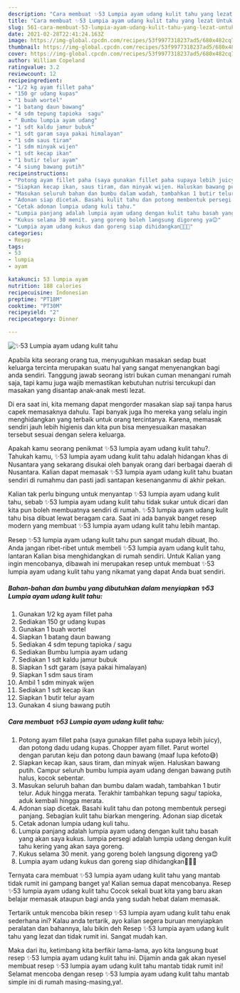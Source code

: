 ```yaml
---
description: "Cara membuat ✨53 Lumpia ayam udang kulit tahu yang lezat Untuk Jualan"
title: "Cara membuat ✨53 Lumpia ayam udang kulit tahu yang lezat Untuk Jualan"
slug: 561-cara-membuat-53-lumpia-ayam-udang-kulit-tahu-yang-lezat-untuk-jualan
date: 2021-02-28T22:41:24.163Z
image: https://img-global.cpcdn.com/recipes/53f9977318237ad5/680x482cq70/✨53-lumpia-ayam-udang-kulit-tahu-foto-resep-utama.jpg
thumbnail: https://img-global.cpcdn.com/recipes/53f9977318237ad5/680x482cq70/✨53-lumpia-ayam-udang-kulit-tahu-foto-resep-utama.jpg
cover: https://img-global.cpcdn.com/recipes/53f9977318237ad5/680x482cq70/✨53-lumpia-ayam-udang-kulit-tahu-foto-resep-utama.jpg
author: William Copeland
ratingvalue: 3.2
reviewcount: 12
recipeingredient:
- "1/2 kg ayam fillet paha"
- "150 gr udang kupas"
- "1 buah wortel"
- "1 batang daun bawang"
- "4 sdm tepung tapioka  sagu"
- " Bumbu lumpia ayam udang"
- "1 sdt kaldu jamur bubuk"
- "1 sdt garam saya pakai himalayan"
- "1 sdm saus tiram"
- "1 sdm minyak wijen"
- "1 sdt kecap ikan"
- "1 butir telur ayam"
- "4 siung bawang putih"
recipeinstructions:
- "Potong ayam fillet paha (saya gunakan fillet paha supaya lebih juicy), dan potong dadu udang kupas. Chopper ayam fillet. Parut wortel dengan parutan keju dan potong daun bawang (maaf lupa kefoto😅)"
- "Siapkan kecap ikan, saus tiram, dan minyak wijen. Haluskan bawang putih. Campur seluruh bumbu lumpia ayam udang dengan bawang putih halus, kocok sebentar."
- "Masukan seluruh bahan dan bumbu dalam wadah, tambahkan 1 butir telur. Aduk hingga merata. Terakhir tambahkan tepung sagu/ tapioka, aduk kembali hingga merata."
- "Adonan siap dicetak. Basahi kulit tahu dan potong membentuk persegi panjang. Sebagian kulit tahu biarkan mengering. Adonan siap dicetak"
- "Cetak adonan lumpia udang kuli tahu."
- "Lumpia panjang adalah lumpia ayam udang dengan kulit tahu basah yang akan saya kukus. lumpia persegi adalah lumpia udang dengan kulit tahu kering yang akan saya goreng."
- "Kukus selama 30 menit. yang goreng boleh langsung digoreng ya😊"
- "Lumpia ayam udang kukus dan goreng siap dihidangkan🥳🥳🥳"
categories:
- Resep
tags:
- 53
- lumpia
- ayam

katakunci: 53 lumpia ayam 
nutrition: 188 calories
recipecuisine: Indonesian
preptime: "PT18M"
cooktime: "PT30M"
recipeyield: "2"
recipecategory: Dinner

---
```



![✨53 Lumpia ayam udang kulit tahu](https://img-global.cpcdn.com/recipes/53f9977318237ad5/680x482cq70/✨53-lumpia-ayam-udang-kulit-tahu-foto-resep-utama.jpg)

Apabila kita seorang orang tua, menyuguhkan masakan sedap buat keluarga tercinta merupakan suatu hal yang sangat menyenangkan bagi anda sendiri. Tanggung jawab seorang istri bukan cuman menangani rumah saja, tapi kamu juga wajib memastikan kebutuhan nutrisi tercukupi dan masakan yang disantap anak-anak mesti lezat.

Di era  saat ini, kita memang dapat mengorder masakan siap saji tanpa harus capek memasaknya dahulu. Tapi banyak juga lho mereka yang selalu ingin menghidangkan yang terbaik untuk orang tercintanya. Karena, memasak sendiri jauh lebih higienis dan kita pun bisa menyesuaikan masakan tersebut sesuai dengan selera keluarga. 



Apakah kamu seorang penikmat ✨53 lumpia ayam udang kulit tahu?. Tahukah kamu, ✨53 lumpia ayam udang kulit tahu adalah hidangan khas di Nusantara yang sekarang disukai oleh banyak orang dari berbagai daerah di Nusantara. Kalian dapat memasak ✨53 lumpia ayam udang kulit tahu buatan sendiri di rumahmu dan pasti jadi santapan kesenanganmu di akhir pekan.

Kalian tak perlu bingung untuk menyantap ✨53 lumpia ayam udang kulit tahu, sebab ✨53 lumpia ayam udang kulit tahu tidak sukar untuk dicari dan kita pun boleh membuatnya sendiri di rumah. ✨53 lumpia ayam udang kulit tahu bisa dibuat lewat beragam cara. Saat ini ada banyak banget resep modern yang membuat ✨53 lumpia ayam udang kulit tahu lebih mantap.

Resep ✨53 lumpia ayam udang kulit tahu pun sangat mudah dibuat, lho. Anda jangan ribet-ribet untuk membeli ✨53 lumpia ayam udang kulit tahu, lantaran Kalian bisa menghidangkan di rumah sendiri. Untuk Kalian yang ingin mencobanya, dibawah ini merupakan resep untuk membuat ✨53 lumpia ayam udang kulit tahu yang nikamat yang dapat Anda buat sendiri.

<!--inarticleads1-->

##### Bahan-bahan dan bumbu yang dibutuhkan dalam menyiapkan ✨53 Lumpia ayam udang kulit tahu:

1. Gunakan 1/2 kg ayam fillet paha
1. Sediakan 150 gr udang kupas
1. Gunakan 1 buah wortel
1. Siapkan 1 batang daun bawang
1. Sediakan 4 sdm tepung tapioka / sagu
1. Sediakan  Bumbu lumpia ayam udang
1. Sediakan 1 sdt kaldu jamur bubuk
1. Siapkan 1 sdt garam (saya pakai himalayan)
1. Siapkan 1 sdm saus tiram
1. Ambil 1 sdm minyak wijen
1. Sediakan 1 sdt kecap ikan
1. Siapkan 1 butir telur ayam
1. Gunakan 4 siung bawang putih




<!--inarticleads2-->

##### Cara membuat ✨53 Lumpia ayam udang kulit tahu:

1. Potong ayam fillet paha (saya gunakan fillet paha supaya lebih juicy), dan potong dadu udang kupas. Chopper ayam fillet. Parut wortel dengan parutan keju dan potong daun bawang (maaf lupa kefoto😅)
1. Siapkan kecap ikan, saus tiram, dan minyak wijen. Haluskan bawang putih. Campur seluruh bumbu lumpia ayam udang dengan bawang putih halus, kocok sebentar.
1. Masukan seluruh bahan dan bumbu dalam wadah, tambahkan 1 butir telur. Aduk hingga merata. Terakhir tambahkan tepung sagu/ tapioka, aduk kembali hingga merata.
1. Adonan siap dicetak. Basahi kulit tahu dan potong membentuk persegi panjang. Sebagian kulit tahu biarkan mengering. Adonan siap dicetak
1. Cetak adonan lumpia udang kuli tahu.
1. Lumpia panjang adalah lumpia ayam udang dengan kulit tahu basah yang akan saya kukus. lumpia persegi adalah lumpia udang dengan kulit tahu kering yang akan saya goreng.
1. Kukus selama 30 menit. yang goreng boleh langsung digoreng ya😊
1. Lumpia ayam udang kukus dan goreng siap dihidangkan🥳🥳🥳




Ternyata cara membuat ✨53 lumpia ayam udang kulit tahu yang mantab tidak rumit ini gampang banget ya! Kalian semua dapat mencobanya. Resep ✨53 lumpia ayam udang kulit tahu Cocok sekali buat kita yang baru akan belajar memasak ataupun bagi anda yang sudah hebat dalam memasak.

Tertarik untuk mencoba bikin resep ✨53 lumpia ayam udang kulit tahu enak sederhana ini? Kalau anda tertarik, ayo kalian segera buruan menyiapkan peralatan dan bahannya, lalu bikin deh Resep ✨53 lumpia ayam udang kulit tahu yang lezat dan tidak rumit ini. Sangat mudah kan. 

Maka dari itu, ketimbang kita berfikir lama-lama, ayo kita langsung buat resep ✨53 lumpia ayam udang kulit tahu ini. Dijamin anda gak akan nyesel membuat resep ✨53 lumpia ayam udang kulit tahu mantab tidak rumit ini! Selamat mencoba dengan resep ✨53 lumpia ayam udang kulit tahu mantab simple ini di rumah masing-masing,ya!.

